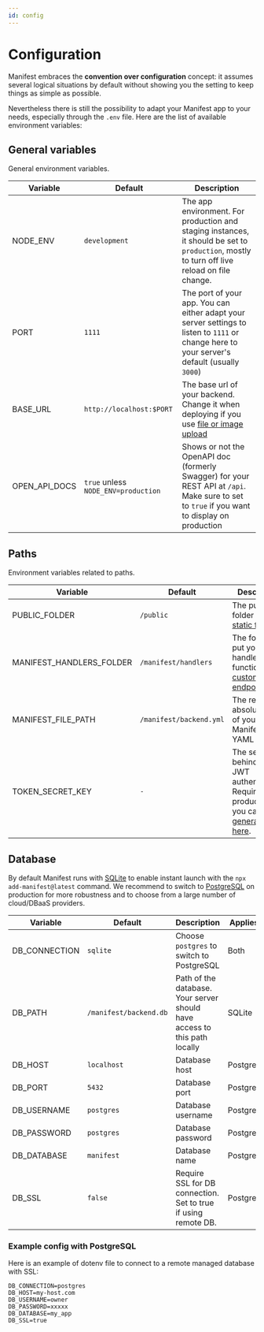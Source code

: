 ```yaml
---
id: config
---
```


# Configuration

Manifest embraces the **convention over configuration** concept: it assumes several logical situations by default without showing you the setting to keep things as simple as possible.

Nevertheless there is still the possibility to adapt your Manifest app to your needs, especially through the `.env` file. Here are the list of available environment variables:

## General variables

General environment variables.

| Variable      | Default                             | Description                                                                                                                                  |
| ------------- | ----------------------------------- | -------------------------------------------------------------------------------------------------------------------------------------------- |
| NODE_ENV      | `development`                       | The app environment. For production and staging instances, it should be set to `production`, mostly to turn off live reload on file change.  |
| PORT          | `1111`                              | The port of your app. You can either adapt your server settings to listen to `1111` or change here to your server's default (usually `3000`) |
| BASE_URL      | `http://localhost:$PORT`            | The base url of your backend. Change it when deploying if you use [file or image upload](./upload.md)                                        |
| OPEN_API_DOCS | `true` unless `NODE_ENV=production` | Shows or not the OpenAPI doc (formerly Swagger) for your REST API at `/api`. Make sure to set to `true` if you want to display on production |

## Paths

Environment variables related to paths.

| Variable                 | Default                 | Description                                                                                                                        |
| ------------------------ | ----------------------- | ---------------------------------------------------------------------------------------------------------------------------------- |
| PUBLIC_FOLDER            | `/public`               | The public folder to show [static files](https://expressjs.com/en/starter/static-files.html)                                       |
| MANIFEST_HANDLERS_FOLDER | `/manifest/handlers`    | The folder to put your handlers functions for [custom endpoints](./endpoints.md)                                                   |
| MANIFEST_FILE_PATH       | `/manifest/backend.yml` | The relative or absolute path of your Manifest YAML file                                                                           |
| TOKEN_SECRET_KEY         | `-`                     | The secret key behind the JWT authentication. Required on production, you can [generate one here](https://jwtsecret.com/generate). |

## Database

By default Manifest runs with [SQLite](https://www.sqlite.org/) to enable instant launch with the `npx add-manifest@latest` command. We recommend to switch to [PostgreSQL](https://www.postgresql.org/) on production for more robustness and to choose from a large number of cloud/DBaaS providers.

| Variable      | Default                | Description                                                               | Applies To |
| ------------- | ---------------------- | ------------------------------------------------------------------------- | ---------- |
| DB_CONNECTION | `sqlite`               | Choose `postgres` to switch to PostgreSQL                                 | Both       |
| DB_PATH       | `/manifest/backend.db` | Path of the database. Your server should have access to this path locally | SQLite     |
| DB_HOST       | `localhost`            | Database host                                                             | PostgreSQL |
| DB_PORT       | `5432`                 | Database port                                                             | PostgreSQL |
| DB_USERNAME   | `postgres`             | Database username                                                         | PostgreSQL |
| DB_PASSWORD   | `postgres`             | Database password                                                         | PostgreSQL |
| DB_DATABASE   | `manifest`             | Database name                                                             | PostgreSQL |
| DB_SSL        | `false`                | Require SSL for DB connection. Set to true if using remote DB.            | PostgreSQL |

### Example config with PostgreSQL

Here is an example of dotenv file to connect to a remote managed database with SSL:

```
DB_CONNECTION=postgres
DB_HOST=my-host.com
DB_USERNAME=owner
DB_PASSWORD=xxxxx
DB_DATABASE=my_app
DB_SSL=true
```
